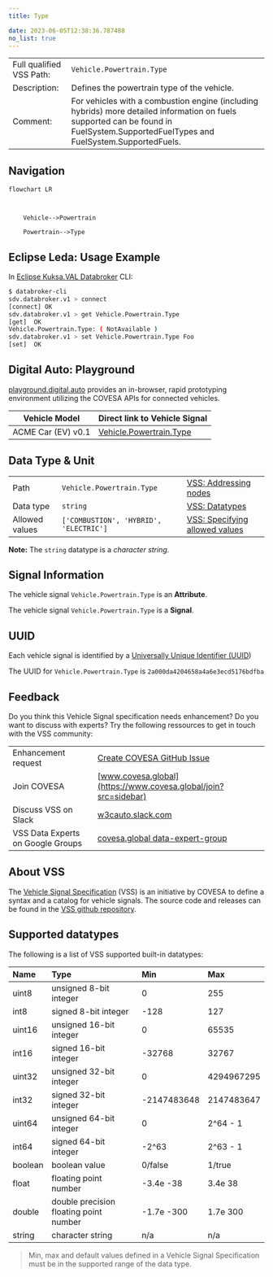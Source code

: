 ```yaml
---
title: Type

date: 2023-06-05T12:38:36.787488
no_list: true
---
```



| | |
|---|---|
| Full qualified VSS Path: | `Vehicle.Powertrain.Type` |
| Description: | Defines the powertrain type of the vehicle. |
| Comment: | For vehicles with a combustion engine (including hybrids) more detailed information on fuels supported can be found in FuelSystem.SupportedFuelTypes and FuelSystem.SupportedFuels. |

## Navigation

```mermaid
flowchart LR



    Vehicle-->Powertrain

    Powertrain-->Type

```

## Eclipse Leda: Usage Example

In [Eclipse Kuksa.VAL Databroker](https://github.com/eclipse/kuksa.val/tree/master/kuksa_databroker) CLI:



```bash
$ databroker-cli
sdv.databroker.v1 > connect
[connect] OK
sdv.databroker.v1 > get Vehicle.Powertrain.Type
[get]  OK
Vehicle.Powertrain.Type: ( NotAvailable )
sdv.databroker.v1 > set Vehicle.Powertrain.Type Foo
[set]  OK
```

## Digital Auto: Playground

[playground.digital.auto](http://digital.auto) provides an in-browser, rapid prototyping environment utilizing the COVESA APIs for connected vehicles. 

| Vehicle Model | Direct link to Vehicle Signal |
|---|---|
| ACME Car (EV) v0.1 | [Vehicle.Powertrain.Type](https://digitalauto.netlify.app/model/STLWzk1WyqVVLbfymb4f/cvi/list/Vehicle.Powertrain.Type/) |

## Data Type & Unit

| | | |
|---|---|---|
| Path | `Vehicle.Powertrain.Type` | [VSS: Addressing nodes](https://covesa.github.io/vehicle_signal_specification/rule_set/basics/) |
| Data type | `string` | [VSS: Datatypes](https://covesa.github.io/vehicle_signal_specification/rule_set/data_entry/data_types/) |
| Allowed values | `['COMBUSTION', 'HYBRID', 'ELECTRIC']` | [VSS: Specifying allowed values](https://covesa.github.io/vehicle_signal_specification/rule_set/data_entry/allowed/) |












**Note:** The `string` datatype is a *character string*.


## Signal Information



The vehicle signal `Vehicle.Powertrain.Type` is an **Attribute**.



The vehicle signal `Vehicle.Powertrain.Type` is a **Signal**.



## UUID

Each vehicle signal is identified by a [Universally Unique Identifier (UUID](https://en.wikipedia.org/wiki/Universally_unique_identifier))

The UUID for `Vehicle.Powertrain.Type` is `2a000da4204658a4a6e3ecd5176bdfba`


## Feedback

Do you think this Vehicle Signal specification needs enhancement? Do you want to discuss with experts? Try the following ressources to get in touch with the VSS community:

| | |
|---|---|
| Enhancement request | [Create COVESA GitHub Issue](https://github.com/COVESA/vehicle_signal_specification/issues/new?body=Please+describe+your+feedback&title=Signal+feedback+Vehicle.Powertrain.Type) |
| Join COVESA | [www.covesa.global](https://www.covesa.global/join?src=sidebar) |
| Discuss VSS on Slack | [w3cauto.slack.com](http://w3cauto.slack.com/) |
| VSS Data Experts on Google Groups | [covesa.global data-expert-group](https://groups.google.com/a/covesa.global/g/data-expert-group) |

## About VSS

The [Vehicle Signal Specification](https://covesa.github.io/vehicle_signal_specification/) (VSS)
is an initiative by COVESA to define a syntax and a catalog for vehicle signals.
The source code and releases can be found in the [VSS github repository](https://github.com/COVESA/vehicle_signal_specification).

## Supported datatypes

The following is a list of VSS supported built-in datatypes:

Name       | Type                       | Min  | Max
:----------|:---------------------------|:-----|:---
uint8      | unsigned 8-bit integer     | 0    | 255
int8       | signed 8-bit integer       | -128 | 127
uint16     | unsigned 16-bit integer    |  0   | 65535
int16      | signed 16-bit integer      | -32768 | 32767
uint32     | unsigned 32-bit integer    | 0 | 4294967295
int32      | signed 32-bit integer      | -2147483648 | 2147483647
uint64     | unsigned 64-bit integer    | 0    | 2^64 - 1
int64      | signed 64-bit integer      | -2^63 | 2^63 - 1
boolean    | boolean value              | 0/false | 1/true
float      | floating point number      | -3.4e -38 | 3.4e 38
double     | double precision floating point number | -1.7e -300 | 1.7e 300
string     | character string           | n/a  | n/a

> Min, max and default values defined in a Vehicle Signal Specification must be in the supported range of the data type.
